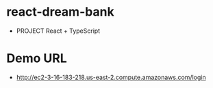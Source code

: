 # react-dream-bank
- PROJECT React + TypeScript

# Demo URL
- http://ec2-3-16-183-218.us-east-2.compute.amazonaws.com/login
